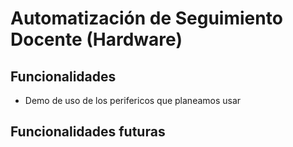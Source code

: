 # Automatización de Seguimiento Docente (Hardware)

## Funcionalidades
- Demo de uso de los perifericos que planeamos usar

## Funcionalidades futuras